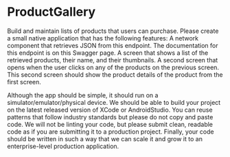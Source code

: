 # ProductGallery


Build and maintain lists of products that users can purchase. Please create a small native application that has the following features:
A network component that retrieves JSON from this endpoint. The documentation for this endpoint is on this Swagger page.
A screen that shows a list of the retrieved products, their name, and their thumbnails.
A second screen that opens when the user clicks on any of the products on the previous screen. This second screen should show the product details of the product from the first screen.

Although the app should be simple, it should run on a simulator/emulator/physical device. We should be able to build your project on the latest released version of XCode or AndroidStudio. You can reuse patterns that follow industry standards but please do not copy and paste code. We will not be linting your code, but please submit clean, readable code as if you are submitting it to a production project. Finally, your code should be written in such a way that we can scale it and grow it to an enterprise-level production application.
